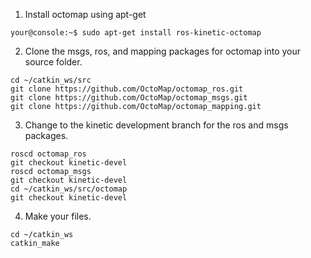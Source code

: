 1. Install octomap using apt-get
```console
your@console:~$ sudo apt-get install ros-kinetic-octomap
```
2. Clone the msgs, ros, and mapping packages for octomap into your source folder.
```
cd ~/catkin_ws/src
git clone https://github.com/OctoMap/octomap_ros.git
git clone https://github.com/OctoMap/octomap_msgs.git
git clone https://github.com/OctoMap/octomap_mapping.git
```
3. Change to the kinetic development branch for the ros and msgs packages.
```
roscd octomap_ros
git checkout kinetic-devel
roscd octomap_msgs
git checkout kinetic-devel
cd ~/catkin_ws/src/octomap
git checkout kinetic-devel
```
4. Make your files.
```
cd ~/catkin_ws
catkin_make
```

